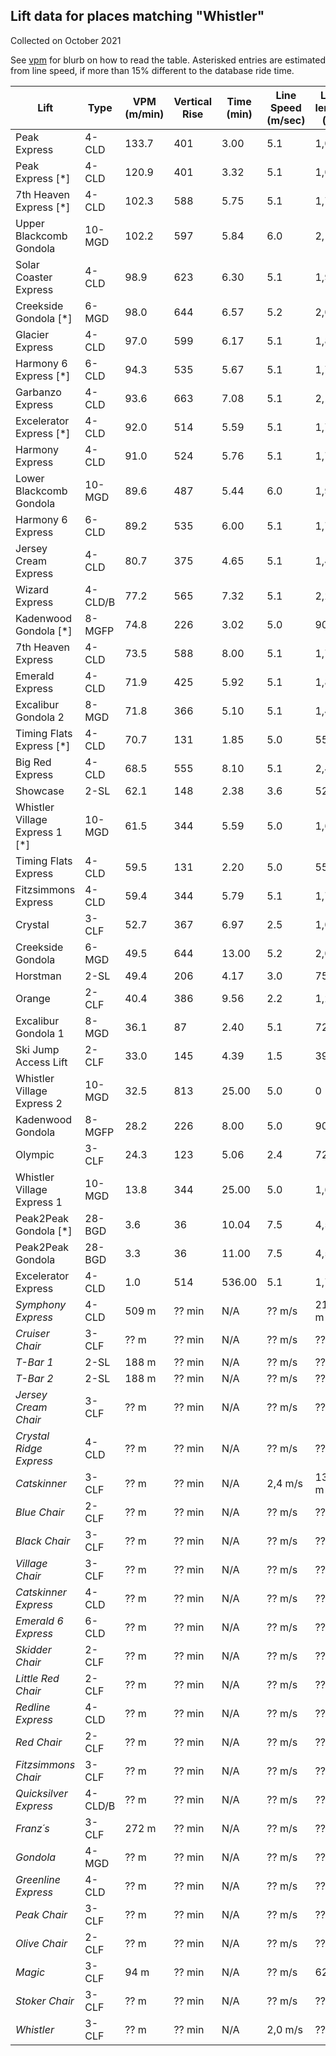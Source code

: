 ## Lift data for places matching "Whistler"
Collected on October 2021

See [vpm](/vpm) for blurb on how to read the table.  Asterisked entries are estimated from line speed, if more than 15% different to the database ride time.

| Lift | Type |  VPM (m/min) |  Vertical Rise |  Time (min) |  Line Speed (m/sec) |  Line length (m) | Link |
| -- | -- | -- | -- | -- | -- | -- | -- |
| Peak Express | 4-CLD |   133.7 |    401 |    3.00 |     5.1 |   1,015 | [link](https://lift-world.info/en/lifts/3510/datas.htm) |
| Peak Express [*] | 4-CLD |   120.9 |    401 |    3.32 |     5.1 |   1,015 | [link](https://lift-world.info/en/lifts/3510/datas.htm) |
| 7th Heaven Express [*] | 4-CLD |   102.3 |    588 |    5.75 |     5.1 |   1,752 | [link](https://lift-world.info/en/lifts/3494/datas.htm) |
| Upper Blackcomb Gondola | 10-MGD |   102.2 |    597 |    5.84 |     6.0 |   2,102 | [link](https://lift-world.info/en/lifts/19847/datas.htm) |
| Solar Coaster Express | 4-CLD |    98.9 |    623 |    6.30 |     5.1 |   1,920 | [link](https://lift-world.info/en/lifts/3495/datas.htm) |
| Creekside Gondola [*] | 6-MGD |    98.0 |    644 |    6.57 |     5.2 |   2,050 | [link](https://lift-world.info/en/lifts/3502/datas.htm) |
| Glacier Express | 4-CLD |    97.0 |    599 |    6.17 |     5.1 |   1,882 | [link](https://lift-world.info/en/lifts/3491/datas.htm) |
| Harmony 6 Express [*] | 6-CLD |    94.3 |    535 |    5.67 |     5.1 |   1,729 | [link](https://lift-world.info/en/lifts/17107/datas.htm) |
| Garbanzo Express | 4-CLD |    93.6 |    663 |    7.08 |     5.1 |   2,168 | [link](https://lift-world.info/en/lifts/3505/datas.htm) |
| Excelerator Express [*] | 4-CLD |    92.0 |    514 |    5.59 |     5.1 |   1,703 | [link](https://lift-world.info/en/lifts/3496/datas.htm) |
| Harmony Express | 4-CLD |    91.0 |    524 |    5.76 |     5.1 |   1,755 | [link](https://lift-world.info/en/lifts/3513/datas.htm) |
| Lower Blackcomb Gondola | 10-MGD |    89.6 |    487 |    5.44 |     6.0 |   1,957 | [link](https://lift-world.info/en/lifts/19846/datas.htm) |
| Harmony 6 Express | 6-CLD |    89.2 |    535 |    6.00 |     5.1 |   1,729 | [link](https://lift-world.info/en/lifts/17107/datas.htm) |
| Jersey Cream Express | 4-CLD |    80.7 |    375 |    4.65 |     5.1 |   1,416 | [link](https://lift-world.info/en/lifts/3497/datas.htm) |
| Wizard Express | 4-CLD/B |    77.2 |    565 |    7.32 |     5.1 |   2,232 | [link](https://lift-world.info/en/lifts/3501/datas.htm) |
| Kadenwood Gondola [*] | 8-MGFP |    74.8 |    226 |    3.02 |     5.0 |     906 | [link](https://lift-world.info/en/lifts/15228/datas.htm) |
| 7th Heaven Express | 4-CLD |    73.5 |    588 |    8.00 |     5.1 |   1,752 | [link](https://lift-world.info/en/lifts/3494/datas.htm) |
| Emerald Express | 4-CLD |    71.9 |    425 |    5.92 |     5.1 |   1,810 | [link](https://lift-world.info/en/lifts/3511/datas.htm) |
| Excalibur Gondola 2 | 8-MGD |    71.8 |    366 |    5.10 |     5.1 |   1,480 | [link](https://lift-world.info/en/lifts/3500/datas.htm) |
| Timing Flats Express [*] | 4-CLD |    70.7 |    131 |    1.85 |     5.0 |     556 | [link](https://lift-world.info/en/lifts/14555/datas.htm) |
| Big Red Express | 4-CLD |    68.5 |    555 |    8.10 |     5.1 |   2,478 | [link](https://lift-world.info/en/lifts/3512/datas.htm) |
| Showcase | 2-SL |    62.1 |    148 |    2.38 |     3.6 |     522 | [link](https://lift-world.info/en/lifts/3490/datas.htm) |
| Whistler Village Express 1 [*] | 10-MGD |    61.5 |    344 |    5.59 |     5.0 |   1,677 | [link](https://lift-world.info/en/lifts/3503/datas.htm) |
| Timing Flats Express | 4-CLD |    59.5 |    131 |    2.20 |     5.0 |     556 | [link](https://lift-world.info/en/lifts/14555/datas.htm) |
| Fitzsimmons Express | 4-CLD |    59.4 |    344 |    5.79 |     5.1 |   1,772 | [link](https://lift-world.info/en/lifts/3504/datas.htm) |
| Crystal | 3-CLF |    52.7 |    367 |    6.97 |     2.5 |   1,062 | [link](https://lift-world.info/en/lifts/3492/datas.htm) |
| Creekside Gondola | 6-MGD |    49.5 |    644 |   13.00 |     5.2 |   2,050 | [link](https://lift-world.info/en/lifts/3502/datas.htm) |
| Horstman | 2-SL |    49.4 |    206 |    4.17 |     3.0 |     751 | [link](https://lift-world.info/en/lifts/3493/datas.htm) |
| Orange | 2-CLF |    40.4 |    386 |    9.56 |     2.2 |   1,238 | [link](https://lift-world.info/en/lifts/3506/datas.htm) |
| Excalibur Gondola 1 | 8-MGD |    36.1 |     87 |    2.40 |     5.1 |     724 | [link](https://lift-world.info/en/lifts/3499/datas.htm) |
| Ski Jump Access Lift | 2-CLF |    33.0 |    145 |    4.39 |     1.5 |     395 | [link](https://lift-world.info/en/lifts/13025/datas.htm) |
| Whistler Village Express 2 | 10-MGD |    32.5 |    813 |   25.00 |     5.0 |       0 | [link](https://lift-world.info/en/lifts/20006/datas.htm) |
| Kadenwood Gondola | 8-MGFP |    28.2 |    226 |    8.00 |     5.0 |     906 | [link](https://lift-world.info/en/lifts/15228/datas.htm) |
| Olympic | 3-CLF |    24.3 |    123 |    5.06 |     2.4 |     729 | [link](https://lift-world.info/en/lifts/3514/datas.htm) |
| Whistler Village Express 1 | 10-MGD |    13.8 |    344 |   25.00 |     5.0 |   1,677 | [link](https://lift-world.info/en/lifts/3503/datas.htm) |
| Peak2Peak Gondola [*] | 28-BGD |     3.6 |     36 |   10.04 |     7.5 |   4,516 | [link](https://lift-world.info/en/lifts/13214/datas.htm) |
| Peak2Peak Gondola | 28-BGD |     3.3 |     36 |   11.00 |     7.5 |   4,516 | [link](https://lift-world.info/en/lifts/13214/datas.htm) |
| Excelerator Express | 4-CLD |     1.0 |    514 |  536.00 |     5.1 |   1,703 | [link](https://lift-world.info/en/lifts/3496/datas.htm) |
| _Symphony Express_ | 4-CLD |  509 m | ?? min | N/A | ?? m/s | 2112 m | [link](https://lift-world.info/en/lifts/10757/datas.htm) |
| _Cruiser Chair_ | 3-CLF |  ?? m | ?? min | N/A | ?? m/s | ?? m | [link](https://lift-world.info/en/lifts/13200/datas.htm) |
| _T-Bar 1_ | 2-SL |  188 m | ?? min | N/A | ?? m/s | ?? m | [link](https://lift-world.info/en/lifts/3508/datas.htm) |
| _T-Bar 2_ | 2-SL |  188 m | ?? min | N/A | ?? m/s | ?? m | [link](https://lift-world.info/en/lifts/3509/datas.htm) |
| _Jersey Cream Chair_ | 3-CLF |  ?? m | ?? min | N/A | ?? m/s | ?? m | [link](https://lift-world.info/en/lifts/13204/datas.htm) |
| _Crystal Ridge Express_ | 4-CLD |  ?? m | ?? min | N/A | ?? m/s | ?? m | [link](https://lift-world.info/en/lifts/17106/datas.htm) |
| _Catskinner_ | 3-CLF |  ?? m | ?? min | N/A | 2,4 m/s | 1375 m | [link](https://lift-world.info/en/lifts/3498/datas.htm) |
| _Blue Chair_ | 2-CLF |  ?? m | ?? min | N/A | ?? m/s | ?? m | [link](https://lift-world.info/en/lifts/13199/datas.htm) |
| _Black Chair_ | 3-CLF |  ?? m | ?? min | N/A | ?? m/s | ?? m | [link](https://lift-world.info/en/lifts/13198/datas.htm) |
| _Village Chair_ | 3-CLF |  ?? m | ?? min | N/A | ?? m/s | ?? m | [link](https://lift-world.info/en/lifts/13213/datas.htm) |
| _Catskinner Express_ | 4-CLD |  ?? m | ?? min | N/A | ?? m/s | ?? m | [link](https://lift-world.info/en/lifts/19390/datas.htm) |
| _Emerald 6 Express_ | 6-CLD |  ?? m | ?? min | N/A | ?? m/s | ?? m | [link](https://lift-world.info/en/lifts/19307/datas.htm) |
| _Skidder Chair_ | 2-CLF |  ?? m | ?? min | N/A | ?? m/s | ?? m | [link](https://lift-world.info/en/lifts/13211/datas.htm) |
| _Little Red Chair_ | 2-CLF |  ?? m | ?? min | N/A | ?? m/s | ?? m | [link](https://lift-world.info/en/lifts/13205/datas.htm) |
| _Redline Express_ | 4-CLD |  ?? m | ?? min | N/A | ?? m/s | ?? m | [link](https://lift-world.info/en/lifts/13210/datas.htm) |
| _Red Chair_ | 2-CLF |  ?? m | ?? min | N/A | ?? m/s | ?? m | [link](https://lift-world.info/en/lifts/13209/datas.htm) |
| _Fitzsimmons Chair_ | 3-CLF |  ?? m | ?? min | N/A | ?? m/s | ?? m | [link](https://lift-world.info/en/lifts/13201/datas.htm) |
| _Quicksilver Express_ | 4-CLD/B |  ?? m | ?? min | N/A | ?? m/s | ?? m | [link](https://lift-world.info/en/lifts/13208/datas.htm) |
| _Franz´s_ | 3-CLF |  272 m | ?? min | N/A | ?? m/s | ?? m | [link](https://lift-world.info/en/lifts/3507/datas.htm) |
| _Gondola_ | 4-MGD |  ?? m | ?? min | N/A | ?? m/s | ?? m | [link](https://lift-world.info/en/lifts/13202/datas.htm) |
| _Greenline Express_ | 4-CLD |  ?? m | ?? min | N/A | ?? m/s | ?? m | [link](https://lift-world.info/en/lifts/13203/datas.htm) |
| _Peak Chair_ | 3-CLF |  ?? m | ?? min | N/A | ?? m/s | ?? m | [link](https://lift-world.info/en/lifts/13207/datas.htm) |
| _Olive Chair_ | 2-CLF |  ?? m | ?? min | N/A | ?? m/s | ?? m | [link](https://lift-world.info/en/lifts/13206/datas.htm) |
| _Magic_ | 3-CLF |  94 m | ?? min | N/A | ?? m/s | 620 m | [link](https://lift-world.info/en/lifts/3515/datas.htm) |
| _Stoker Chair_ | 3-CLF |  ?? m | ?? min | N/A | ?? m/s | ?? m | [link](https://lift-world.info/en/lifts/13212/datas.htm) |
| _Whistler_ | 3-CLF |  ?? m | ?? min | N/A | 2,0 m/s | ?? m | [link](https://lift-world.info/en/lifts/19857/datas.htm) |
